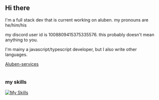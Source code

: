 ## Hi there

I'm a full stack dev that is current working on aluben.
my pronouns are he/him/his

my discord user id is 1008809415375335576. this probably doesn't mean anything to you.

I'm mainy a javascript/typescript developer, but I also write other languages.

[Aluben-services](https://github.com/Aluben-service)
<br />
<br />
### my skills

[![My Skills](https://skillicons.dev/icons?i=html,css,tailwind,js,ts,python,react,next,svelte,atom,docker,vite,visualstudio,debian,ubuntu,windows,webpack,astro,notion,discord,sublime,npm,pnpm,deno,dotnet,expressjs,nodejs,mongodb,md,ai,git,github,vscode,sass,postman,stackoverflow&perline=13)](#)
